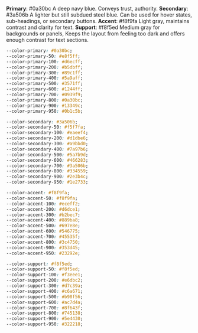 **Primary**: #0a30bc A deep navy blue. Conveys trust, authority.
**Secondary**: #3a506b A lighter but still subdued steel blue. Can be used for hover states, sub-headings, or secondary buttons.
**Accent**: #f8f9fa Light gray, maintains contrast and clarity for text.
**Support**: #f8f5ed Medium gray for backgrounds or panels, Keeps the layout from feeling too dark and offers enough contrast for text sections.

```css
--color-primary: #0a30bc;
--color-primary-50: #e8f5ff;
--color-primary-100: #d6ecff;
--color-primary-200: #b5dbff;
--color-primary-300: #89c1ff;
--color-primary-400: #5a9aff;
--color-primary-500: #3571ff;
--color-primary-600: #1244ff;
--color-primary-700: #0939f9;
--color-primary-800: #0a30bc;
--color-primary-900: #13349c;
--color-primary-950: #0b1c5b;

--color-secondary: #3a506b;
--color-secondary-50: #f5f7fa;
--color-secondary-100: #eaeef4;
--color-secondary-200: #d1dbe6;
--color-secondary-300: #a9bbd0;
--color-secondary-400: #7a97b6;
--color-secondary-500: #5a7b9d;
--color-secondary-600: #466283;
--color-secondary-700: #3a506b;
--color-secondary-800: #334559;
--color-secondary-900: #2e3b4c;
--color-secondary-950: #1e2733;

--color-accent: #f8f9fa;
--color-accent-50: #f8f9fa;
--color-accent-100: #eceff2;
--color-accent-200: #d6dce1;
--color-accent-300: #b2bec7;
--color-accent-400: #889ba8;
--color-accent-500: #697e8e;
--color-accent-600: #546775;
--color-accent-700: #45535f;
--color-accent-800: #3c4750;
--color-accent-900: #353d45;
--color-accent-950: #23292e;

--color-support: #f8f5ed;
--color-support-50: #f8f5ed;
--color-support-100: #f3eee1;
--color-support-200: #e6dbc2;
--color-support-300: #d7c39a;
--color-support-400: #c6a671;
--color-support-500: #b98f56;
--color-support-600: #ac7d4a;
--color-support-700: #8f643f;
--color-support-800: #745138;
--color-support-900: #5e4430;
--color-support-950: #322218;
```
